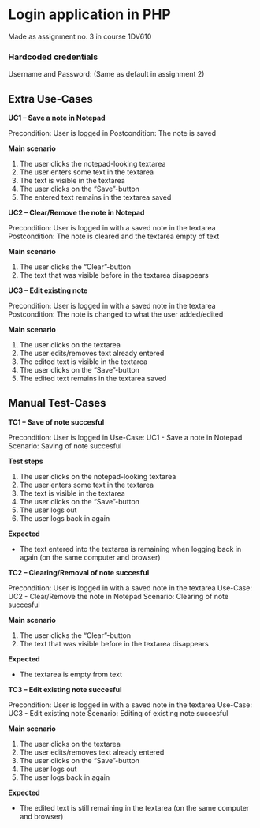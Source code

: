 # Login application in PHP
Made as assignment no. 3 in course 1DV610

### Hardcoded credentials

Username and Password:
(Same as default in assignment 2)

## Extra Use-Cases

**UC1 – Save a note in Notepad**

Precondition: User is logged in
Postcondition: The note is saved

**Main scenario**

1. The user clicks the notepad-looking textarea
2. The user enters some text in the textarea
3. The text is visible in the textarea
4. The user clicks on the “Save”-button
5. The entered text remains in the textarea saved

**UC2 – Clear/Remove the note in Notepad**

Precondition: User is logged in with a saved note in the textarea
Postcondition: The note is cleared and the textarea empty of text

**Main scenario**

1. The user clicks the “Clear”-button
2. The text that was visible before in the textarea disappears

**UC3 – Edit existing note**

Precondition: User is logged in with a saved note in the textarea
Postcondition: The note is changed to what the user added/edited

**Main scenario**

1. The user clicks on the textarea
2. The user edits/removes text already entered
3. The edited text is visible in the textarea
4. The user clicks on the “Save”-button
5. The edited text remains in the textarea saved

## Manual Test-Cases

**TC1 – Save of note succesful**

Precondition: User is logged in
Use-Case: UC1 - Save a note in Notepad
Scenario: Saving of note succesful

**Test steps**

1. The user clicks on the notepad-looking textarea
2. The user enters some text in the textarea
3. The text is visible in the textarea
4. The user clicks on the “Save”-button
5. The user logs out
6. The user logs back in again

**Expected**

*   The text entered into the textarea is remaining when logging back in again (on the same computer and browser)

**TC2 – Clearing/Removal of note succesful**

Precondition: User is logged in with a saved note in the textarea
Use-Case: UC2 - Clear/Remove the note in Notepad
Scenario: Clearing of note succesful

**Main scenario**

1. The user clicks the “Clear”-button
2. The text that was visible before in the textarea disappears

**Expected**

*   The textarea is empty from text

**TC3 – Edit existing note succesful**

Precondition: User is logged in with a saved note in the textarea
Use-Case: UC3 - Edit existing note
Scenario: Editing of existing note succesful

**Main scenario**

1. The user clicks on the textarea
2. The user edits/removes text already entered
3. The user clicks on the “Save”-button
4. The user logs out
6. The user logs back in again

**Expected**

*   The edited text is still remaining in the textarea (on the same computer and browser)